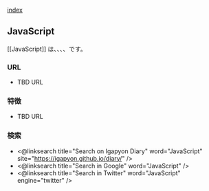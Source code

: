 [index](https://igapyon.github.io/diary/keyword/index.html)

## JavaScript

[[JavaScript]] は、、、、です。

### URL

* TBD URL

### 特徴

* TBD URL

### 検索

* <@linksearch title="Search on Igapyon Diary" word="JavaScript" site="https://igapyon.github.io/diary/" />
* <@linksearch title="Search in Google" word="JavaScript" />
* <@linksearch title="Search in Twitter" word="JavaScript" engine="twitter" />

